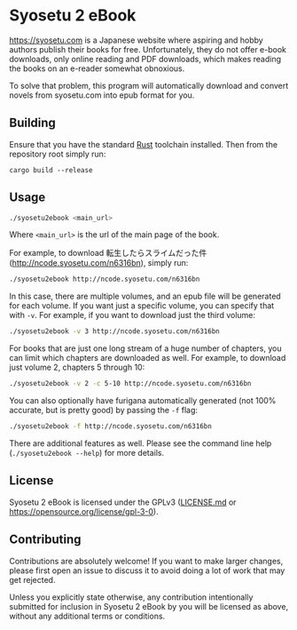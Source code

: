 # Syosetu 2 eBook

https://syosetu.com is a Japanese website where aspiring and hobby
authors publish their books for free.  Unfortunately, they do not offer e-book
downloads, only online reading and PDF downloads, which makes reading the books
on an e-reader somewhat obnoxious.

To solve that problem, this program will automatically download and convert novels
from syosetu.com into epub format for you.


## Building

Ensure that you have the standard [Rust](https://www.rust-lang.org) toolchain
installed.  Then from the repository root simply run:

```
cargo build --release
```


## Usage

```bash
./syosetu2ebook <main_url>
```

Where `<main_url>` is the url of the main page of the book.

For example, to download 転生したらスライムだった件 (http://ncode.syosetu.com/n6316bn),
simply run:

```bash
./syosetu2ebook http://ncode.syosetu.com/n6316bn
```

In this case, there are multiple volumes, and an epub file will be generated
for each volume.  If you want just a specific volume, you can specify that with
`-v`.  For example, if you want to download just the third volume:

```bash
./syosetu2ebook -v 3 http://ncode.syosetu.com/n6316bn
```

For books that are just one long stream of a huge number of chapters, you can
limit which chapters are downloaded as well.  For example, to download just
volume 2, chapters 5 through 10:

```bash
./syosetu2ebook -v 2 -c 5-10 http://ncode.syosetu.com/n6316bn
```

You can also optionally have furigana automatically generated (not 100%
accurate, but is pretty good) by passing the `-f` flag:

```bash
./syosetu2ebook -f http://ncode.syosetu.com/n6316bn
```

There are additional features as well.  Please see the command line help
(`./syosetu2ebook --help`) for more details.


## License

Syosetu 2 eBook is licensed under the GPLv3 ([LICENSE.md](LICENSE.md) or https://opensource.org/license/gpl-3-0).


## Contributing

Contributions are absolutely welcome!  If you want to make larger changes,
please first open an issue to discuss it to avoid doing a lot of work that may
get rejected.

Unless you explicitly state otherwise, any contribution intentionally submitted
for inclusion in Syosetu 2 eBook by you will be licensed as above, without any
additional terms or conditions.

